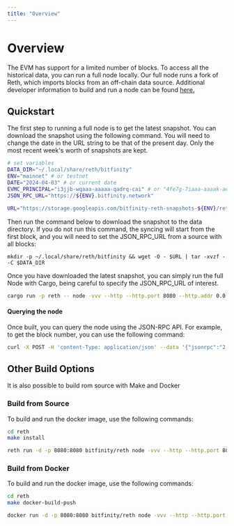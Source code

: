 ```yaml
---
title: "Overview"
---
```


# Overview

The EVM has support for a limited number of blocks. To access all the historical data, you can run a full node locally. Our full node runs a fork of Reth, which imports blocks from an off-chain data source. Additional developer information to build and run a node can be found [here.](https://github.com/bitfinity-network/reth/blob/bitfinity-archive-node/bitfinity.md)



## Quickstart

The first step to running a full node is to get the latest snapshot. You can download the snapshot using the following command. You will need to change the date in the URL string to be that of the present day. Only the most recent week's worth of snapshots are kept.  
``` bash
# set variables
DATA_DIR="~/.local/share/reth/bitfinity"
ENV="mainnet" # or testnet 
DATE="2024-04-03" # or current date
EVMC_PRINCIPAL="i3jjb-wqaaa-aaaaa-qadrq-cai" # or "4fe7g-7iaaa-aaaak-aegcq-cai" for testnet canister id 
JSON_RPC_URL="https://${ENV}.bitfinity.network" 

URL="https://storage.googleapis.com/bitfinity-reth-snapshots-${ENV}/reth-snapshot-${DATE}.tar.gz"
```

Then run the command below to download the snapshot to the data directory. If you do not run this command, the syncing will start from the first block, and you will need to set the JSON_RPC_URL from a source with all blocks: 

```
mkdir -p ~/.local/share/reth/bitfinity && wget -O - $URL | tar -xvzf - -C $DATA_DIR
```


Once you have downloaded the latest snapshot, you can simply run the full Node with Cargo, being careful to specify the JSON_RPC_URL of interest. 

```bash
cargo run -p reth -- node -vvv --http --http.port 8080 --http.addr 0.0.0.0 --http.api "debug,eth,net,trace,txpool,web3" --disable-discovery --ipcdisable --no-persist-peers -r $JSON_RPC_URL -i 30 -b 100 --datadir $DATA_DIR --evmc-principal  $EVMC_PRINCIPAL --send-raw-transaction-rpc-url $JSON_RPC_URL
```

#### Querying the node

Once built, you can query the node using the JSON-RPC API. For example, to get the block number, you can use the following command:

```bash 
curl -X POST -H 'content-Type: application/json' --data '{"jsonrpc":"2.0","method":"eth_blockNumber","params":[],"id":1}' http://localhost:8080
```

## Other Build Options

 It is also possible to build rom source with Make and Docker

### Build from Source
To build and run the docker image, use the following commands:

```bash
cd reth
make install

reth run -d -p 8080:8080 bitfinity/reth node -vvv --http --http.port 8080 --http.addr 0.0.0.0 --http.api "debug,eth,net,trace,txpool,web3" --disable-discovery --ipcdisable --no-persist-peers -r $JSON_RPC_URL -i 30 -b 100 --datadir $DATA_DIR --evmc-principal  $EVMC_PRINCIPAL --send-raw-transaction-rpc-url $JSON_RPC_URL

```

### Build from Docker
To build and run the docker image, use the following commands:

```bash
cd reth
make docker-build-push

docker run -d -p 8080:8080 bitfinity/reth node -vvv --http --http.port 8080 --http.addr 0.0.0.0 --http.api "debug,eth,net,trace,txpool,web3" --disable-discovery --ipcdisable --no-persist-peers -r $JSON_RPC_URL -i 30 -b 100 --datadir $DATA_DIR --evmc-principal  $EVMC_PRINCIPAL --send-raw-transaction-rpc-url $JSON_RPC_URL
```
